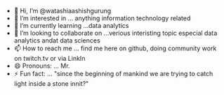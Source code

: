 - 👋 Hi, I’m @watashiaashishgurung
- 👀 I’m interested in ... anything information technology related
- 🌱 I’m currently learning ...data analytics
- 💞️ I’m looking to collaborate on ...verious interisting topic especial data analytics andat data sciences
- 📫 How to reach me ... find me here on github, doing community work on twitch.tv or via LinkIn
- 😄 Pronouns: ... Mr.
- ⚡ Fun fact: ... "since the beginning of mankind we are trying to catch light inside a stone innit?"

<!---
watashiaashishgurung/watashiaashishgurung is a ✨ special ✨ repository because its `README.md` (this file) appears on your GitHub profile.
You can click the Preview link to take a look at your changes.
--->
